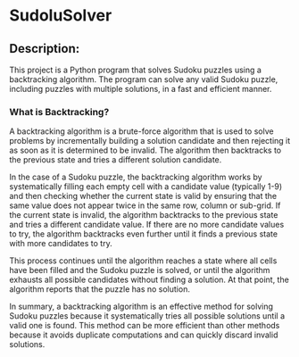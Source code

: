 # SudoluSolver

## Description:
This project is a Python program that solves Sudoku puzzles using a backtracking algorithm. The program can solve any valid Sudoku puzzle, including puzzles with multiple solutions, in a fast and efficient manner.


### What is Backtracking?
A backtracking algorithm is a brute-force algorithm that is used to solve problems by incrementally building a solution candidate and then rejecting it as soon as it is determined to be invalid. The algorithm then backtracks to the previous state and tries a different solution candidate.

In the case of a Sudoku puzzle, the backtracking algorithm works by systematically filling each empty cell with a candidate value (typically 1-9) and then checking whether the current state is valid by ensuring that the same value does not appear twice in the same row, column or sub-grid. If the current state is invalid, the algorithm backtracks to the previous state and tries a different candidate value. If there are no more candidate values to try, the algorithm backtracks even further until it finds a previous state with more candidates to try.

This process continues until the algorithm reaches a state where all cells have been filled and the Sudoku puzzle is solved, or until the algorithm exhausts all possible candidates without finding a solution. At that point, the algorithm reports that the puzzle has no solution.

In summary, a backtracking algorithm is an effective method for solving Sudoku puzzles because it systematically tries all possible solutions until a valid one is found. This method can be more efficient than other methods because it avoids duplicate computations and can quickly discard invalid solutions.
